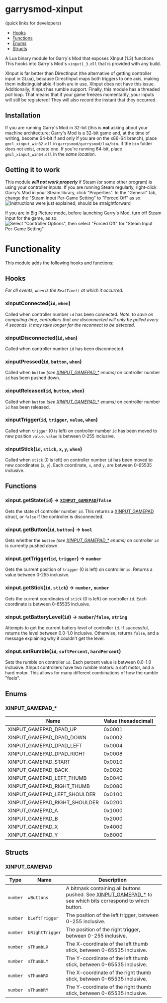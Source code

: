 # garrysmod-xinput
(quick links for developers)
* [Hooks](#hooks)
* [Functions](#functions)
* [Enums](#enums)
* [Structs](#structs)

A Lua binary module for Garry's Mod that exposes XInput (1.3) functions
This hooks into Garry's Mod's `xinput1_3.dll` that is provided with any build.

XInput is far better than DirectInput (the alternative of getting controller input in GLua), because DirectInput maps both triggers to one axis, making them indistinguishable if both are in use. XInput does not have this issue. Additionally, XInput has rumble support.
Finally, this module has a threaded poll loop. That means that if your game freezes momentarily, your inputs will still be registered! They will also record the instant that they occurred.

## Installation
If you are running Garry's Mod in 32-bit (this is **not** asking about your machine architecture; Garry's Mod is a 32-bit game and, at the time of writing, become 64-bit if and only if you are on the x86-64 branch), place `gmcl_xinput_win32.dll` in `garrysmod/garrysmod/lua/bin`. If the `bin` folder does not exist, create one. If you're running 64-bit, place `gmcl_xinput_win64.dll` in the _same location_.

## Getting it to work
This module ***will not work properly*** if Steam (or some other program) is using your controller inputs. If you are running Steam regularly, right-click Garry's Mod in your Steam library, click "Properties". In the "General" tab, change the "Steam Input Per-Game Setting" to "Forced Off" as so: ![Instructions were just explained; should be straightforward](http://mitterdoo.net/u/2019-06/11d45108-618a-4328-a09d-4aadd15ffc2f.png)

If you are in Big Picture mode, before launching Garry's Mod, turn off Steam input for the game, as so: ![Select "Controller Options", then select "Forced Off" for "Steam Input Per-Game Setting"](http://mitterdoo.net/u/2019-06/3dea28d5-e657-4ff6-a347-55f41f6856d1.png)


# Functionality
This module adds the following hooks and functions:
## Hooks
_For all events, `when` is the `RealTime()` at which it occurred._

### xinputConnected(`id`, `when`)
Called when controller number `id` has been connected. *Note: to save on computing time, controllers that are disconnected will only be polled every 4 seconds. It may take longer for the reconnect to be detected.*

### xinputDisconnected(`id`, `when`)
Called when controller number `id` has been disconnected.

### xinputPressed(`id`, `button`, `when`)
Called when `button` _(see [XINPUT_GAMEPAD_*](#xinput_gamepad_) enums)_ on controller number `id` has been pushed down.

### xinputReleased(`id`, `button`, `when`)
Called when `button` _(see [XINPUT_GAMEPAD_*](#xinput_gamepad_) enums)_ on controller number `id` has been released.

### xinputTrigger(`id`, `trigger`, `value`, `when`)
Called when `trigger` (0 is left) on controller number `id` has been moved to new position `value`. `value` is between 0-255 inclusive.

### xinputStick(`id`, `stick`, `x`, `y`, `when`)
Called when `stick` (0 is left) on controller number `id` has been moved to new coordinates (`x`, `y`). Each coordinate, `x`, and `y`, are between 0-65535 inclusive.

## Functions

### xinput.getState(`id`) → [`XINPUT_GAMEPAD`](#xinput_gamepad)/`false`
Gets the state of controller number `id`. This returns a [XINPUT_GAMEPAD](#xinput_gamepad) struct, or `false` if the controller is disconnected.

### xinput.getButton(`id`, `button`) → `bool`
Gets whether the `button` _(see [XINPUT_GAMEPAD_*](#xinput_gamepad_) enums)_ on controller `id` is currently pushed down.

### xinput.getTrigger(`id`, `trigger`) → `number`
Gets the current position of `trigger` (0 is left) on controller `id`. Returns a value between 0-255 inclusive.

### xinput.getStick(`id`, `stick`) → `number`, `number`
Gets the current coordinates of `stick` (0 is left) on controller `id`. Each coordinate is between 0-65535 inclusive.

### xinput.getBatteryLevel(`id`) → `number`/`false`, `string`
Attempts to get the current battery level of controller `id`. If successful, returns the level between 0.0-1.0 inclusive. Otherwise, returns `false`, and a message explaining why it couldn't get the level.

### xinput.setRumble(`id`, `softPercent`, `hardPercent`)
Sets the rumble on controller `id`. Each percent value is between 0.0-1.0 inclusive. XInput controllers have two rumble motors: a soft motor, and a hard motor. This allows for many different combinations of how the rumble "feels".

## Enums

### XINPUT_GAMEPAD_*
Name | Value (hexadecimal)
-----|--------------------
XINPUT_GAMEPAD_DPAD_UP | 0x0001
XINPUT_GAMEPAD_DPAD_DOWN | 0x0002
XINPUT_GAMEPAD_DPAD_LEFT | 0x0004
XINPUT_GAMEPAD_DPAD_RIGHT | 0x0008
XINPUT_GAMEPAD_START | 0x0010
XINPUT_GAMEPAD_BACK | 0x0020
XINPUT_GAMEPAD_LEFT_THUMB | 0x0040
XINPUT_GAMEPAD_RIGHT_THUMB | 0x0080
XINPUT_GAMEPAD_LEFT_SHOULDER | 0x0100
XINPUT_GAMEPAD_RIGHT_SHOULDER | 0x0200
XINPUT_GAMEPAD_A | 0x1000
XINPUT_GAMEPAD_B | 0x2000
XINPUT_GAMEPAD_X | 0x4000
XINPUT_GAMEPAD_Y | 0x8000

## Structs

### XINPUT_GAMEPAD
Type | Name | Description
-----|------|------------
`number` | `wButtons` | A bitmask containing all buttons pushed. See [XINPUT_GAMEPAD_*](#xinput_gamepad_) to see which bits correspond to which button.
`number` | `bLeftTrigger` | The position of the left trigger, between 0-255 inclusive.
`number` | `bRightTrigger` | The position of the right trigger, between 0-255 inclusive.
`number` | `sThumbLX` | The X-coordinate of the left thumb stick, between 0-65535 inclusive.
`number` | `sThumbLY` | The Y-coordinate of the left thumb stick, between 0-65535 inclusive.
`number` | `sThumbRX` | The X-coordinate of the right thumb stick, between 0-65535 inclusive.
`number` | `sThumbRY` | The Y-coordinate of the right thumb stick, between 0-65535 inclusive.
